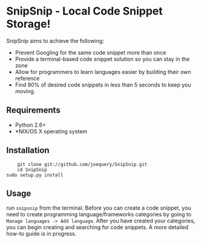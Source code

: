 SnipSnip - Local Code Snippet Storage!
======================================

SnipSnip aims to achieve the following:

* Prevent Googling for the same code snippet more than once
* Provide a terminal-based code snippet solution so you can stay 
  in the zone
* Allow for programmers to learn languages easier by building 
  their own reference
* Find 90% of desired code snippets in less than 5 seconds to 
  keep you moving.

## Requirements
* Python 2.6+
* *NIX/OS X operating system

## Installation
		git clone git://github.com/joequery/SnipSnip.git
		cd SnipSnip
    sudo setup.py install

## Usage
run `snipsnip` from the terminal. Before you can create a code snippet, you
need to create programming language/frameworks categories by going to
`Manage languages -> Add language`. After you have created your categories,
you can begin creating and searching for code snippets. A more detailed 
how-to guide is in progress.
